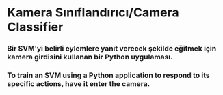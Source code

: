 # Kamera Sınıflandırıcı/Camera Classifier

### Bir SVM'yi belirli eylemlere yanıt verecek şekilde eğitmek için kamera girdisini kullanan bir Python uygulaması.

### To train an SVM using a Python application to respond to its specific actions, have it enter the camera.
